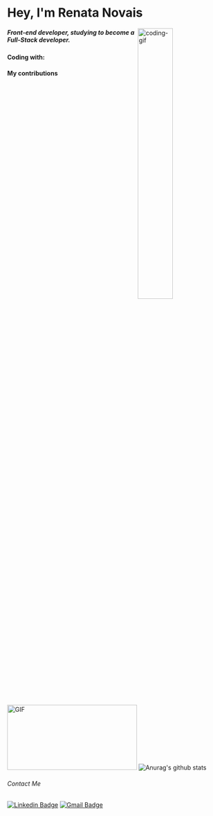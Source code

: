 # Hey, I'm Renata Novais
<img align="right" alt="coding-gif" src="https://media.giphy.com/media/fAnzw6YK33jMwzp5wp/giphy.gif" width="40%"/>

##### Front-end developer, studying to become a Full-Stack developer.

#### Coding with:

#### My contributions
<img alt="GIF"
  src="https://github-readme-stats.vercel.app/api/top-langs/?username=caciquez&layout=compact&title_color=fff&icon_color=79ff97&text_color=9f9f9f&bg_color=151515"
  height="150px" width="300px" />
![Anurag's github
stats](https://github-readme-stats.vercel.app/api?username=renatanovais&show_icons=true&title_color=fff&icon_color=79ff97&text_color=9f9f9f&bg_color=151515)

###### Contact Me
[![Linkedin Badge](https://img.shields.io/badge/-LinkedIn-blue?style=flat-square&logo=Linkedin&logoColor=white&link=https://www.linkedin.com/in/renata-novais/)](https://www.linkedin.com/in/renata-novais/)
[![Gmail Badge](https://img.shields.io/badge/-Gmail-c14438?style=flat-square&logo=Gmail&logoColor=white&link=mailto:rnovaiscs@gmail.com)](mailto:rnovaiscs@gmail.com)
